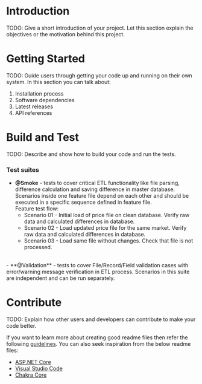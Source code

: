 # Introduction 
TODO: Give a short introduction of your project. Let this section explain the objectives or the motivation behind this project. 

# Getting Started
TODO: Guide users through getting your code up and running on their own system. In this section you can talk about:
1.	Installation process
2.	Software dependencies
3.	Latest releases
4.	API references

# Build and Test
TODO: Describe and show how to build your code and run the tests. 

### Test suites
- **@Smoke** - tests to cover critical ETL functionality like file parsing, difference calculation and saving difference in master database.
Scenarios inside one feature file depend on each other and should be executed in a specific sequence defined in feature file.  
Feature test flow:
    - Scenario 01 - Initial load of price file on clean database. Verify raw data and calculated differences in database.
    - Scenario 02 - Load updated price file for the same market. Verify raw data and calculated differences in database.
    - Scenario 03 - Load same file without changes. Check that file is not processed.    
<br />
- **@Validation** - tests to cover File/Record/Field validation cases with error/warning message verification in ETL process. 
Scenarios in this suite are independent and can be run separately.


# Contribute
TODO: Explain how other users and developers can contribute to make your code better. 

If you want to learn more about creating good readme files then refer the following [guidelines](https://docs.microsoft.com/en-us/azure/devops/repos/git/create-a-readme?view=azure-devops). You can also seek inspiration from the below readme files:
- [ASP.NET Core](https://github.com/aspnet/Home)
- [Visual Studio Code](https://github.com/Microsoft/vscode)
- [Chakra Core](https://github.com/Microsoft/ChakraCore)